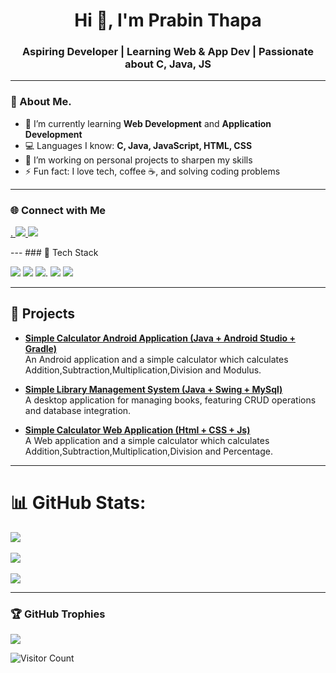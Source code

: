 <h1 align="center">Hi 👋, I'm Prabin Thapa</h1>  
<h3 align="center">Aspiring Developer | Learning Web & App Dev | Passionate about C, Java, JS</h3>                      
          
---            
               
### 🧠 About Me.      
- 🌱 I’m currently learning **Web Development** and **Application Development**                         
- 💻 Languages I know: **C, Java, JavaScript, HTML, CSS**                  
- 🔭 I’m working on personal projects to sharpen my skills          
- ⚡ Fun fact: I love tech, coffee ☕, and solving coding problems        
---          
### 🌐 Connect with Me 
<p align="left">     
  <a href="https://www.facebook.com/share/18sbxsq29n/" target="_blank">.          
    <img src="https://img.shields.io/badge/FaceBook-0077B5?style=for-the-badge&logo=facebook&logoColor=white"/>                           
  </a>        
  
  <a href="prth_bca2080@lict.edu.np">
    <img src="https://img.shields.io/badge/Gmail-D14836?style=for-the-badge&logo=gmail&logoColor=white"/>           
  </a>         
</p>    
---
### 🚀 Tech Stack
<p align="left">      
  <img src="https://img.shields.io/badge/C-00599C?style=for-the-badge&logo=c&logoColor=white"/>     
  <img src="https://img.shields.io/badge/Java-ED8B00?style=for-the-badge&logo=java&logoColor=white"/>           
  <img src="https://img.shields.io/badge/JavaScript-F7DF1E?style=for-the-badge&logo=javascript&logoColor=black"/>.      
  <img src="https://img.shields.io/badge/HTML5-E34F26?style=for-the-badge&logo=html5&logoColor=white"/>   
  <img src="https://img.shields.io/badge/CSS3-1572B6?style=for-the-badge&logo=css3&logoColor=white"/>
</p>  

---

## 🚀 Projects 
  
- **[Simple Calculator Android  Application (Java + Android Studio + Gradle)](https://github.com/Prabinthapadev21/Calculator_App)**                 
  An Android application and a simple calculator which calculates Addition,Subtraction,Multiplication,Division and Modulus.     
           
- **[Simple Library Management System (Java + Swing + MySql)](https://github.com/Prabinthapadev21/Java_Exam_Oriented_Questions/tree/main/LMS)**                 
A desktop application for managing books, featuring CRUD operations and database integration.         
  
- **[Simple Calculator Web  Application (Html + CSS + Js)](https://prabinthapadev21.github.io/Calculator/)**         
  A Web application and a simple calculator which calculates Addition,Subtraction,Multiplication,Division and Percentage.      

---

# 📊 GitHub Stats:
![](https://github-readme-stats.vercel.app/api?username=Prabinthapadev21&theme=holi&hide_border=false&include_all_commits=false&count_private=false)<br/>        
![](https://nirzak-streak-stats.vercel.app/?user=Prabinthapadev21&theme=holi&hide_border=false)<br/>  
![](https://github-readme-stats.vercel.app/api/top-langs/?username=Prabinthapadev21&theme=holi&hide_border=false&include_all_commits=false&count_private=false&layout=compact)  
 
---
### 🏆 GitHub Trophies
![](https://github-profile-trophy.vercel.app/?username=Prabinthapadev21&theme=radical&no-frame=false&no-bg=true&margin-w=4)

![Visitor Count](https://visitor-badge.laobi.icu/badge?page_id=prabinthapadev21.yourusername)   

